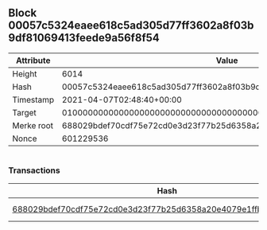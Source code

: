 ## Block 00057c5324eaee618c5ad305d77ff3602a8f03b9df81069413feede9a56f8f54

Attribute | Value
--- | ---
Height | 6014
Hash | 00057c5324eaee618c5ad305d77ff3602a8f03b9df81069413feede9a56f8f54
Timestamp | 2021-04-07T02:48:40+00:00
Target | 0100000000000000000000000000000000000000000000000000000000000000
Merke root | 688029bdef70cdf75e72cd0e3d23f77b25d6358a20e4079e1ffb5d53e415e4a2
Nonce | 601229536

```

```

### Transactions

Hash | Amount
--- | ---
[688029bdef70cdf75e72cd0e3d23f77b25d6358a20e4079e1ffb5d53e415e4a2](688029bdef70cdf75e72cd0e3d23f77b25d6358a20e4079e1ffb5d53e415e4a2.md) | 10.00000000 SKEPTI 
